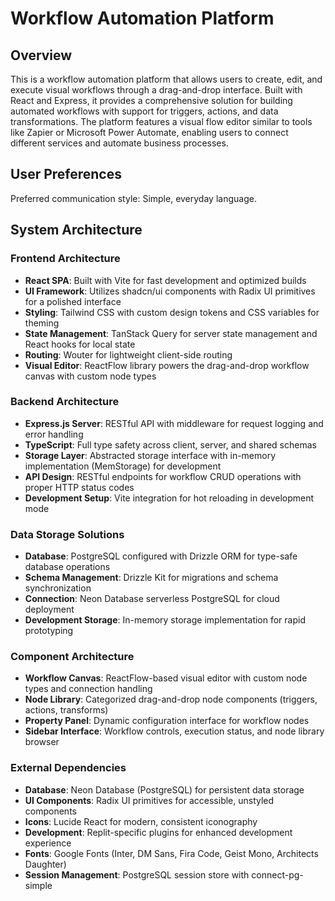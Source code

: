 # Workflow Automation Platform

## Overview

This is a workflow automation platform that allows users to create, edit, and execute visual workflows through a drag-and-drop interface. Built with React and Express, it provides a comprehensive solution for building automated workflows with support for triggers, actions, and data transformations. The platform features a visual flow editor similar to tools like Zapier or Microsoft Power Automate, enabling users to connect different services and automate business processes.

## User Preferences

Preferred communication style: Simple, everyday language.

## System Architecture

### Frontend Architecture
- **React SPA**: Built with Vite for fast development and optimized builds
- **UI Framework**: Utilizes shadcn/ui components with Radix UI primitives for a polished interface
- **Styling**: Tailwind CSS with custom design tokens and CSS variables for theming
- **State Management**: TanStack Query for server state management and React hooks for local state
- **Routing**: Wouter for lightweight client-side routing
- **Visual Editor**: ReactFlow library powers the drag-and-drop workflow canvas with custom node types

### Backend Architecture
- **Express.js Server**: RESTful API with middleware for request logging and error handling
- **TypeScript**: Full type safety across client, server, and shared schemas
- **Storage Layer**: Abstracted storage interface with in-memory implementation (MemStorage) for development
- **API Design**: RESTful endpoints for workflow CRUD operations with proper HTTP status codes
- **Development Setup**: Vite integration for hot reloading in development mode

### Data Storage Solutions
- **Database**: PostgreSQL configured with Drizzle ORM for type-safe database operations
- **Schema Management**: Drizzle Kit for migrations and schema synchronization
- **Connection**: Neon Database serverless PostgreSQL for cloud deployment
- **Development Storage**: In-memory storage implementation for rapid prototyping

### Component Architecture
- **Workflow Canvas**: ReactFlow-based visual editor with custom node types and connection handling
- **Node Library**: Categorized drag-and-drop node components (triggers, actions, transforms)
- **Property Panel**: Dynamic configuration interface for workflow nodes
- **Sidebar Interface**: Workflow controls, execution status, and node library browser

### External Dependencies
- **Database**: Neon Database (PostgreSQL) for persistent data storage
- **UI Components**: Radix UI primitives for accessible, unstyled components
- **Icons**: Lucide React for modern, consistent iconography
- **Development**: Replit-specific plugins for enhanced development experience
- **Fonts**: Google Fonts (Inter, DM Sans, Fira Code, Geist Mono, Architects Daughter)
- **Session Management**: PostgreSQL session store with connect-pg-simple